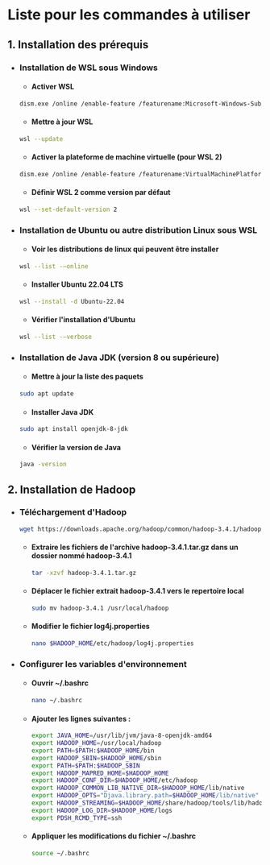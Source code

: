 
# Liste pour les commandes à utiliser

## 1. Installation des prérequis

- ### Installation de WSL sous Windows

  - #### Activer WSL
  ```bash
  dism.exe /online /enable-feature /featurename:Microsoft-Windows-Subsystem-Linux /all /norestart
  ```

  - #### Mettre à jour WSL
  ```bash
  wsl --update
  ```

  - #### Activer la plateforme de machine virtuelle (pour WSL 2)
  ```bash
  dism.exe /online /enable-feature /featurename:VirtualMachinePlatform /all /norestart
  ```

  - #### Définir WSL 2 comme version par défaut
  ```bash
  wsl --set-default-version 2
  ```

- ### Installation de Ubuntu ou autre distribution Linux sous WSL
  - #### Voir les distributions de linux qui peuvent être installer 
  ```bash
  wsl --list -–online
  ```
  
  - #### Installer Ubuntu 22.04 LTS
  ```bash
  wsl --install -d Ubuntu-22.04
  ```

  - #### Vérifier l'installation d'Ubuntu
  ```bash
  wsl --list -–verbose
  ```

- ### Installation de Java JDK (version 8 ou supérieure)
  - #### Mettre à jour la liste des paquets
  ```bash
  sudo apt update
  ```

  - #### Installer Java JDK
  ```bash
  sudo apt install openjdk-8-jdk
  ```

  - #### Vérifier la version de Java
  ```bash
  java -version
  ```

## 2. Installation de Hadoop

- ### Téléchargement d'Hadoop
  ```bash
  wget https://downloads.apache.org/hadoop/common/hadoop-3.4.1/hadoop-3.4.1.tar.gz
  ```
  - #### Extraire les fichiers de l'archive hadoop-3.4.1.tar.gz dans un dossier nommé hadoop-3.4.1
    ```bash
    tar -xzvf hadoop-3.4.1.tar.gz
    ```

  - #### Déplacer le fichier extrait hadoop-3.4.1 vers le repertoire local
    ```bash
    sudo mv hadoop-3.4.1 /usr/local/hadoop
    ```

  - #### Modifier le fichier log4j.properties
    ```bash
    nano $HADOOP_HOME/etc/hadoop/log4j.properties
    ```
- ###  Configurer les variables d'environnement
  - #### Ouvrir  ~/.bashrc
    ```bash
    nano ~/.bashrc
    ```
  - #### Ajouter les lignes suivantes :
    ```bash
    export JAVA_HOME=/usr/lib/jvm/java-8-openjdk-amd64 
    export HADOOP_HOME=/usr/local/hadoop 
    export PATH=$PATH:$HADOOP_HOME/bin 
    export HADOOP_SBIN=$HADOOP_HOME/sbin 
    export PATH=$PATH:$HADOOP_SBIN 
    export HADOOP_MAPRED_HOME=$HADOOP_HOME 
    export HADOOP_CONF_DIR=$HADOOP_HOME/etc/hadoop 
    export HADOOP_COMMON_LIB_NATIVE_DIR=$HADOOP_HOME/lib/native 
    export HADOOP_OPTS="Djava.library.path=$HADOOP_HOME/lib/native" 
    export HADOOP_STREAMING=$HADOOP_HOME/share/hadoop/tools/lib/hadoop-streaming-3.4.1.jar 
    export HADOOP_LOG_DIR=$HADOOP_HOME/logs 
    export PDSH_RCMD_TYPE=ssh   
    ```

  - #### Appliquer les modifications du fichier ~/.bashrc
    ```bash
    source ~/.bashrc
    ```
    
